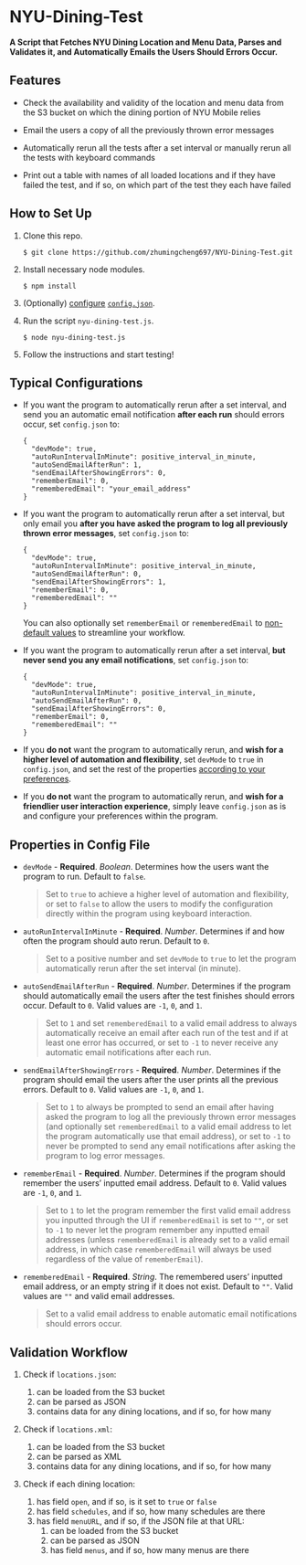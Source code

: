 # NYU-Dining-Test

**A Script that Fetches NYU Dining Location and Menu Data, Parses and Validates it, and Automatically Emails the Users Should Errors Occur.**

## Features

- Check the availability and validity of the location and menu data from the S3 bucket on which the dining portion of NYU Mobile relies

- Email the users a copy of all the previously thrown error messages

- Automatically rerun all the tests after a set interval or manually rerun all the tests with keyboard commands

- Print out a table with names of all loaded locations and if they have failed the test, and if so, on which part of the test they each have failed

## How to Set Up

1. Clone this repo.

    ```
    $ git clone https://github.com/zhumingcheng697/NYU-Dining-Test.git
    ```
   
2. Install necessary node modules.

    ```
    $ npm install
    ```
   
3. (Optionally) [configure](#typical-configurations) [`config.json`](#properties-in-config-file).

4. Run the script `nyu-dining-test.js`.

    ```
    $ node nyu-dining-test.js
    ```
   
5. Follow the instructions and start testing!

## Typical Configurations

- If you want the program to automatically rerun after a set interval, and send you an automatic email notification **after each run** should errors occur, set `config.json` to:

    ```
    {
      "devMode": true,
      "autoRunIntervalInMinute": positive_interval_in_minute,
      "autoSendEmailAfterRun": 1,
      "sendEmailAfterShowingErrors": 0,
      "rememberEmail": 0,
      "rememberedEmail": "your_email_address"
    }
    ```

- If you want the program to automatically rerun after a set interval, but only email you **after you have asked the program to log all previously thrown error messages**, set `config.json` to:

    ```
    {
      "devMode": true,
      "autoRunIntervalInMinute": positive_interval_in_minute,
      "autoSendEmailAfterRun": 0,
      "sendEmailAfterShowingErrors": 1,
      "rememberEmail": 0,
      "rememberedEmail": ""
    }
    ```
    
    You can also optionally set `rememberEmail` or `rememberedEmail` to [non-default values](#properties-in-config-file) to streamline your workflow.

- If you want the program to automatically rerun after a set interval, **but never send you any email notifications**, set `config.json` to:

    ```
    {
      "devMode": true,
      "autoRunIntervalInMinute": positive_interval_in_minute,
      "autoSendEmailAfterRun": 0,
      "sendEmailAfterShowingErrors": 0,
      "rememberEmail": 0,
      "rememberedEmail": ""
    }
    ```

- If you **do not** want the program to automatically rerun, and **wish for a higher level of automation and flexibility**, set `devMode` to `true` in `config.json`, and set the rest of the properties [according to your preferences](#properties-in-config-file).

- If you **do not** want the program to automatically rerun, and **wish for a friendlier user interaction experience**, simply leave `config.json` as is and configure your preferences within the program.

## Properties in Config File

- `devMode` - **Required**. *Boolean*. Determines how the users want the program to run. Default to `false`. 
    
    > Set to `true` to achieve a higher level of automation and flexibility, or set to `false` to allow the users to modify the configuration directly within the program using keyboard interaction.

- `autoRunIntervalInMinute` - **Required**. *Number*. Determines if and how often the program should auto rerun. Default to `0`.
    
    > Set to a positive number and set `devMode` to `true` to let the program automatically rerun after the set interval (in minute).

- `autoSendEmailAfterRun` - **Required**. *Number*. Determines if the program should automatically email the users after the test finishes should errors occur. Default to `0`. Valid values are `-1`, `0`, and `1`.
    
    > Set to `1` and set `rememberedEmail` to a valid email address to always automatically receive an email after each run of the test and if at least one error has occurred, or set to `-1` to never receive any automatic email notifications after each run.

- `sendEmailAfterShowingErrors` - **Required**. *Number*. Determines if the program should email the users after the user prints all the previous errors. Default to `0`. Valid values are `-1`, `0`, and `1`.
    
    > Set to `1` to always be prompted to send an email after having asked the program to log all the previously thrown error messages (and optionally set `rememberedEmail` to a valid email address to let the program automatically use that email address), or set to `-1` to never be prompted to send any email notifications after asking the program to log error messages.

- `rememberEmail` - **Required**. *Number*. Determines if the program should remember the users’ inputted email address. Default to `0`. Valid values are `-1`, `0`, and `1`.
    
    > Set to `1` to let the program remember the first valid email address you inputted through the UI if `rememberedEmail` is set to `""`, or set to `-1` to never let the program remember any inputted email addresses (unless `rememberedEmail` is already set to a valid email address, in which case `rememberedEmail` will always be used regardless of the value of `rememberEmail`).

- `rememberedEmail` - **Required**. *String*. The remembered users’ inputted email address, or an empty string if it does not exist. Default to `""`. Valid values are `""` and valid email addresses.
    
    > Set to a valid email address to enable automatic email notifications should errors occur.

## Validation Workflow

1. Check if `locations.json`:
    1. can be loaded from the S3 bucket
    2. can be parsed as JSON
    3. contains data for any dining locations, and if so, for how many
    
2. Check if `locations.xml`:
    1. can be loaded from the S3 bucket
    2. can be parsed as XML
    3. contains data for any dining locations, and if so, for how many
    
3. Check if each dining location:
    1. has field `open`, and if so, is it set to `true` or `false`
    2. has field `schedules`, and if so, how many schedules are there
    3. has field `menuURL`, and if so, if the JSON file at that URL:
        1. can be loaded from the S3 bucket
        2. can be parsed as JSON
        3. has field `menus`, and if so, how many menus are there
